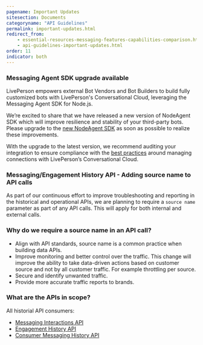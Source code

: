 ```yaml
---
pagename: Important Updates
sitesection: Documents
categoryname: "API Guidelines"
permalink: important-updates.html
redirect_from:
    - essential-resources-messaging-features-capabilities-comparison.html
    - api-guidelines-important-updates.html
order: 11
indicator: both
---
```


### Messaging Agent SDK upgrade available
LivePerson empowers external Bot Vendors and Bot Builders to build fully customized bots with LivePerson's Conversational Cloud, leveraging the Messaging Agent SDK for Node.js.

We’re excited to share that we have released a new version of NodeAgent SDK which will improve resilience and stability of your third-party bots. Please upgrade to the [new NodeAgent SDK](https://github.com/LivePersonInc/node-agent-sdk) as soon as possible to realize these improvements.

With the upgrade to the latest version, we recommend auditing your integration to ensure compliance with the [best practices](https://github.com/LivePersonInc/node-agent-sdk/wiki/NodeAgentSDK-Connection-Best-Practices) around managing connections with LivePerson’s Conversational Cloud.

### Messaging/Engagement History API - Adding source name to API calls
As part of our continuous effort to improve troubleshooting and reporting in the historical and operational APIs, we are planning to require a `source name` parameter as part of any API calls. This will apply for both internal and external calls. 

### Why do we require a source name in an API call?
* Align with API standards, source name is a common practice when building data APIs.
* Improve monitoring and better control over the traffic. This change will improve the ability to take data-driven actions based on customer source and not by all customer traffic. For example throttling per source.
* Secure and identify unwanted traffic.
* Provide more accurate traffic reports to brands.

### What are the APIs in scope?
All historial API consumers:

* [Messaging Interactions API](https://developers.liveperson.com/messaging-interactions-api-overview.html)
* [Engagement History API](https://developers.liveperson.com/engagement-history-api-overview.html)
* [Consumer Messaging History API](https://developers.liveperson.com/consumer-messaging-history-api-overview.html)
